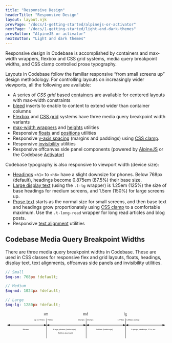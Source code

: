 ```yaml
---
title: "Responsive Design"
headerTitle: "Responsive Design"
layout: layout.njk
prevPage: "/docs/1-getting-started/alpinejs-or-activator"
nextPage: "/docs/1-getting-started/light-and-dark-themes"
prevButton: "AlpineJS or activator"
nextButton: "Light and dark themes"
---
```


<p class="t-lg t-thin">Responsive design in Codebase is accomplished by containers and max-width wrappers, flexbox and CSS grid systems, media query breakpoint widths, and CSS clamp controlled prose typography.</p>

Layouts in Codebase follow the familiar responsive “from small screens up” design methodology. For controlling layouts on increasingly wider viewports, all the following are available:

* A series of _CSS grid_ based [containers](/docs/3-responsive-layouts/containers) are available for centered layouts with max-width constraints
* [bleed](/docs/3-responsive-layouts/bleeds) inserts to enable to content to extend wider than container columns
* [Flexbox](/docs/3-responsive-layouts/flex) and [CSS grid](/docs/3-responsive-layouts/grid) systems have three media query breakpoint width variants
* [max-width wrappers](/docs/4-layout-utilities/dimensions/#max-width-wrappers) and [heights](/docs/4-layout-utilities/dimensions/#heights) utilities
* Responsive [floats](/docs/4-layout-utilities/floats) and [positions](/docs/4-layout-utilities/positions) utilities
* Responsive [y-axis spacing](/docs/6-decoration-utilities/spacing#responsive-y-axis-spacing) (margins and paddings) using [CSS clamp](https://chipcullen.com/css-min-max-clamp-functions/).
* Responsive [invisibility](/docs/4-layout-utilities/invisibility) utilities
* Responsive offcanvas side panel components (powered by [AlpineJS](/docs/8-alpinejs-components/alpinejs-offcanvas) or the Codebase [Activator](/docs/9-activator-components/activator-offcanvas))

Codebase typography is also responsive to viewport width (device size):

* [Headings](/docs/2-codebase-basics/headings) `<h1>` to `<h6>` have a slight downsize for phones. Below 768px (default), headings become 0.875em (87.5%) their base size.
* [Large display text](/docs/5-typographic-utilities/large-display-text) (using the `.t-lg` wrapper) is 1.25em (125%) the size of base headings for medium screens, and 1.5em (150%) for large screens up.
* [Prose text](/docs/5-typographic-utilities/long-read-text) starts as the normal size for small screens, and then base text and headings grow proportionately using [CSS clamp](https://css-tricks.com/linearly-scale-font-size-with-css-clamp-based-on-the-viewport/) to a comfortable maximum. Use the `.t-long-read` wrapper for long read articles and blog posts.
* Responsive [text alignment](/docs/5-typographic-utilities/text-alignment) utilities

## Codebase Media Query Breakpoint Widths

There are three media query breakpoint widths in Codebase. These are used in CSS classes for responsive flex and grid layouts, floats, headings, display text, text alignments, offcanvas side panels and invisibility utilities.

```scss
// Small
$mq-sm: 768px !default;

// Medium
$mq-md: 1024px !default;

// Large
$mq-lg: 1280px !default;
```

<div class="full-bleed my-6">
<div class="container container-md">
<svg xmlns="http://www.w3.org/2000/svg" width="1176" height="194" viewBox="0 0 588 97"><text transform="translate(150 12)"><tspan x="-10.117" y="1" font-family="Arial-BoldMT" font-size="14" fill="currentColor">sm</tspan></text><path d="M150.5 96.5v-72" fill="#FFF"/><path d="M150.5 96.5v-72" stroke="currentColor" fill="none"/><text transform="translate(294 12)"><tspan x="-10.5" y="1" font-family="Arial-BoldMT" font-size="14" fill="currentColor">md</tspan></text><path d="M294.5 96.5v-72" fill="#FFF"/><path d="M294.5 96.5v-72" stroke="currentColor" fill="none"/><text transform="translate(438 12)"><tspan x="-6.221" y="1" font-family="Arial-BoldMT" font-size="14" fill="currentColor">lg</tspan></text><path d="M438.5 96.5v-72" fill="#FFF"/><path d="M438.5 96.5v-72" stroke="currentColor" fill="none"/><text transform="translate(171 29)"><tspan x="-18" y="2" font-family="ArialMT" font-size="8" fill="currentColor">768px</tspan></text><text transform="translate(123.667 29)"><tspan x="-18.479" y="2" font-family="ArialMT" font-size="8" fill="currentColor">up to 767px </tspan></text><text transform="translate(315 29)"><tspan x="-18" y="2" font-family="ArialMT" font-size="8" fill="currentColor">1024px</tspan></text><text transform="translate(273 29)"><tspan x="-8.246" y="2" font-family="ArialMT" font-size="8" fill="currentColor">1023px</tspan></text><text transform="translate(474.667 29)"><tspan x="-33.667" y="2" font-family="ArialMT" font-size="8" fill="currentColor">1280px and up</tspan></text><text transform="translate(417 29)"><tspan x="-8.246" y="2" font-family="ArialMT" font-size="8" fill="currentColor">1279px</tspan></text><g stroke="currentColor"><path d="M15.5 48.5h126" fill="none"/><path d="M15.5 45.5l-8 3 8 3zM141.5 51.5l8-3-8-3z" fill="currentColor"/></g><g stroke="currentColor"><path d="M159.5 48.5h126" fill="none"/><path d="M159.5 45.5l-8 3 8 3zM285.5 51.5l8-3-8-3z" fill="currentColor"/></g><g stroke="currentColor"><path d="M303.5 48.5h126" fill="none"/><path d="M303.5 45.5l-8 3 8 3zM429.5 51.5l8-3-8-3z" fill="currentColor"/></g><g stroke="currentColor"><path d="M447.5 48.5h126" fill="none"/><path d="M447.5 45.5l-8 3 8 3zM573.5 51.5l8-3-8-3z" fill="currentColor"/></g><text transform="translate(78 66)"><tspan x="-14.678" y="1" font-family="ArialMT" font-size="8" fill="currentColor"> Phones</tspan></text><text transform="translate(222 66)"><tspan x="-47.588" y="1" font-family="ArialMT" font-size="8" fill="currentColor"> Large phones (landscape)</tspan></text><text transform="translate(222 78)"><tspan x="-29.938" y="1" font-family="ArialMT" font-size="8" fill="currentColor"> Tablets (portrait)</tspan></text><text transform="translate(366 66)"><tspan x="-35.725" y="1" font-family="ArialMT" font-size="8" fill="currentColor"> Tablets (landscape)</tspan></text><text transform="translate(510 66)"><tspan x="-51.51" y="1" font-family="ArialMT" font-size="8" fill="currentColor"> Laptops, desktops, TVs, etc.</tspan></text></svg>
</div>
</div>